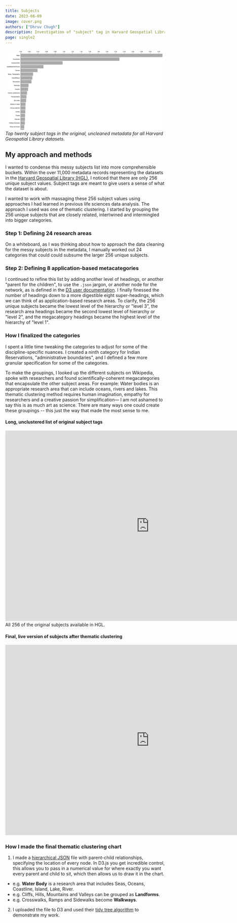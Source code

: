 ```yaml
---
title: Subjects
date: 2023-08-09
image: cover.png
authors: ["Dhruv Chugh"]
description: Investigation of "subject" tag in Harvard Geospatial Library metadata.
page: single2
---
```


<style>

.blog-content img{
    max-height:50rem;
}
</style>

![Bar chart](media/top-20-subjects.png)
*Top twenty subject tags in the original, uncleaned metadata for all Harvard Geospatial Library datasets.*

## My approach and methods

I wanted to condense this messy subjects list into more comprehensible buckets. Within the over 11,000 metadata records representing the datasets in the [Harvard Geospatial Library (HGL)](https://hgl.harvard.edu/), I noticed that there are only 256 unique subject values. Subject tags are meant to give users a sense of what the dataset is about. 


I wanted to work with massaging these 256 subject values using approaches I had learned in previous life sciences data analysis. The approach I used was one of thematic clustering. I started by grouping the 256 unique subjects that are closely related, intertwined and intermingled into bigger categories. 


### Step 1: Defining 24 research areas


On a whiteboard, as I was thinking about how to approach the data cleaning for the messy subjects in the metadata, I manually worked out 24 categories that could could subsume the larger 256 unique subjects.

### Step 2: Defining 8 application-based metacategories
I continued to refine this list by adding another level of headings, or another "parent for the children", to use the `.json` jargon, or another node for the network, as is defined in the [D3 user documentation](https://d3js.org/d3-hierarchy/tree). I finally finessed the number of headings down to a more digestible eight super-headings, which we can think of as application-based research areas. To clarify, the 256 unique subjects became the lowest level of the hierarchy or "level 3", the research area headings became the second lowest level of hierarchy or "level 2", and the megacategory headings became the highest level of the hierarchy of "level 1". 

### How I finalized the categories

I spent a little time tweaking the categories to adjust for some of the discipline-specific nuances. I created a ninth category for Indian Reservations, "administrative boundaries", and I defined a few more granular specification for some of the categories. 

To make the groupings, I looked up the different subjects on Wikipedia, spoke with researchers and found scientifically-coherent megacategories that encapsulate the other subject areas. For example: Water bodies is an appropriate research area that can include oceans, rivers and lakes. This thematic clustering method requires human imagination, empathy for researchers and a creative passion for simplification— I am not ashamed to say this is as much art as science. There are many ways one could create these groupings -- this just the way that made the most sense to me.

#### Long, unclustered list of original subject tags


<iframe width="180%" height="600px" frameborder="0"
  src="https://observablehq.com/embed/f0560478322c9f92?cells=oldone"></iframe>

  <figcaption class="append">All 256 of the original subjects available in HGL.</figcaption>

#### Final, live version of subjects after thematic clustering

<iframe width="180%" height="600px" frameborder="0"
  src="https://observablehq.com/embed/f0560478322c9f92?cells=chart"></iframe>


### How I made the final thematic clustering chart 

1. I made a [hierarchical JSON](https://github.com/HarvardMapCollection/may-crane-23-documentation/blob/main/subject-clustering/clusters.json) file with parent-child relationships, specifying the location of every node. In D3.js you get incredible control, this allows you to pass in a numerical value for where exactly you want every parent and child to sit, which then allows us to draw it in the chart.

- e.g. **Water Body** is a research area that includes Seas, Oceans, Coastline, Island, Lake, River.
- e.g. Cliffs, Hills, Mountains and Valleys can be grouped as **Landforms**.
- e.g. Crosswalks, Ramps and Sidewalks become **Walkways**.


2. I uploaded the file to D3 and used their [tidy tree algorithm]((https://d3js.org/d3-hierarchy/tree)) to demonstrate my work. 

